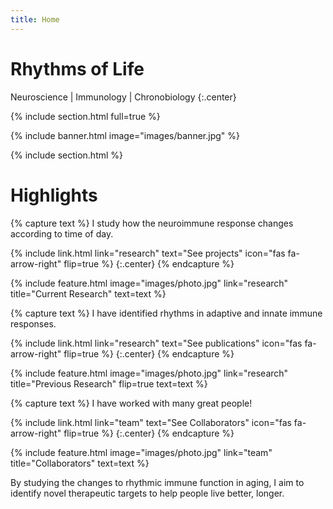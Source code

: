 ```yaml
---
title: Home
---
```


# Rhythms of Life

Neuroscience | Immunology | Chronobiology
{:.center}

{% include section.html full=true %}

{% include banner.html image="images/banner.jpg" %}

{% include section.html %}

# Highlights

{% capture text %}
I study how the neuroimmune response changes according to time of day.

{%
  include link.html
  link="research"
  text="See projects"
  icon="fas fa-arrow-right"
  flip=true
%}
{:.center}
{% endcapture %}

{%
  include feature.html
  image="images/photo.jpg"
  link="research"
  title="Current Research"
  text=text
%}

{% capture text %}
I have identified rhythms in adaptive and innate immune responses.

{%
  include link.html
  link="research"
  text="See publications"
  icon="fas fa-arrow-right"
  flip=true
%}
{:.center}
{% endcapture %}

{%
  include feature.html
  image="images/photo.jpg"
  link="research"
  title="Previous Research"
  flip=true
  text=text
%}

{% capture text %}
I have worked with many great people!

{%
  include link.html
  link="team"
  text="See Collaborators"
  icon="fas fa-arrow-right"
  flip=true
%}
{:.center}
{% endcapture %}

{%
  include feature.html
  image="images/photo.jpg"
  link="team"
  title="Collaborators"
  text=text
%}

By studying the changes to rhythmic immune function in aging, I aim to identify novel therapeutic targets to help people live better, longer.
